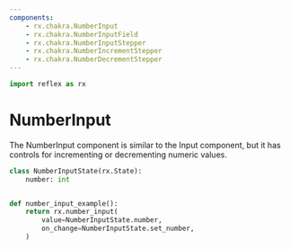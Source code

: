```yaml
---
components:
    - rx.chakra.NumberInput
    - rx.chakra.NumberInputField
    - rx.chakra.NumberInputStepper
    - rx.chakra.NumberIncrementStepper
    - rx.chakra.NumberDecrementStepper
---
```


```python exec
import reflex as rx
```

# NumberInput

The NumberInput component is similar to the Input component, but it has controls for incrementing or decrementing numeric values.


```python demo exec
class NumberInputState(rx.State):
    number: int


def number_input_example():
    return rx.number_input(
        value=NumberInputState.number,
        on_change=NumberInputState.set_number,
    )
```